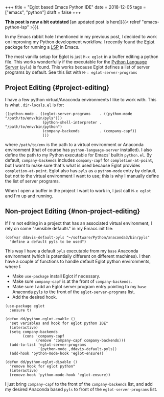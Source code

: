 +++
title = "Eglot based Emacs Python IDE"
date = 2018-12-05
tags = ["emacs", "python"]
draft = false
+++

**This post is now a bit outdated** [an updated post is here]({{< relref "emacs-python-lsp" >}}).

In my Emacs rabbit hole I mentioned in my previous post, I decided
to work on improving my Python development workflow. I recently
found the [Eglot](https://github.com/joaotavora/eglot) package for running a [LSP](https://microsoft.github.io/language-server-protocol/) in Emacs.

The most vanilla setup for Eglot is just `M-x eglot` in a buffer
editing a python file. This works wonderfully if the executable for
the [Python Language Server](https://github.com/palantir/python-language-server) (`pyls`) is found. This works because
Eglot defines a list of server programs by default. See this list
with `M-: eglot-server-programs`


## Project Editing {#project-editing}

I have a few python virtual/Anaconda environments I like to work
with. This is what `.dir-locals.el` is for:

```emacs-lisp
((python-mode . ((eglot-server-programs    . ((python-mode "/path/to/env/bin/pyls")))
                 (python-shell-interpreter . "/path/to/env/bin/python")
                 (company-backends         . (company-capf))
                 )))
```

where `/path/to/env` is the path to a virtual environment or
Anaconda environment (that of course has `python-language-server`
installed). I also define the path to my Python executable for
Emacs' builtin `python.el`. By default, `company-backends`
includes `company-capf` for `completion-at-point`, but I want to
make sure that's what is used because Eglot provides
`completion-at-point`. Eglot also has `pyls` as a `python-mode`
entry by default, but not to the virtual environment I want to
use; this is why I manually define the list of server programs.

When I open a buffer in the project I want to work in, I just call
`M-x eglot` and I'm up and running.


## Non-project Editing {#non-project-editing}

If I'm not editing in a project that has an associated virtual
environment, I rely on some "sensible defaults" in my Emacs init
file:

```emacs-lisp
(defvar ddavis-default-pyls "~/software/Python/anaconda3/bin/pyls"
  "define a default pyls to be used")
```

This way I have a default `pyls` executable from my `base`
Anaconda environment (which is potentially different on different
machines). I then have a couple of functions to handle default
Eglot python environments, where I:

-   Make `use-package` install Eglot if necessary.
-   Make sure `company-capf` is at the front of `company-backends`.
-   Make sure I add an Eglot server program entry pointing to my
    `base` Anaconda `pyls` to the front of the
    `eglot-server-programs` list.
-   Add the desired hook.

<!--listend-->

```emacs-lisp
(use-package eglot
  :ensure t)

(defun dd/python-eglot-enable ()
  "set variables and hook for eglot python IDE"
  (interactive)
  (setq company-backends
        (cons 'company-capf
              (remove 'company-capf company-backends)))
  (add-to-list 'eglot-server-programs
               `(python-mode ,ddavis-default-pyls))
  (add-hook 'python-mode-hook 'eglot-ensure))

(defun dd/python-eglot-disable ()
  "remove hook for eglot python"
  (interactive)
  (remove-hook 'python-mode-hook 'eglot-ensure))
```

I just bring `company-capf` to the front of the `company-backends`
list, and add my desired Anaconda based `pyls` to front of the
`eglot-server-programs` list.
